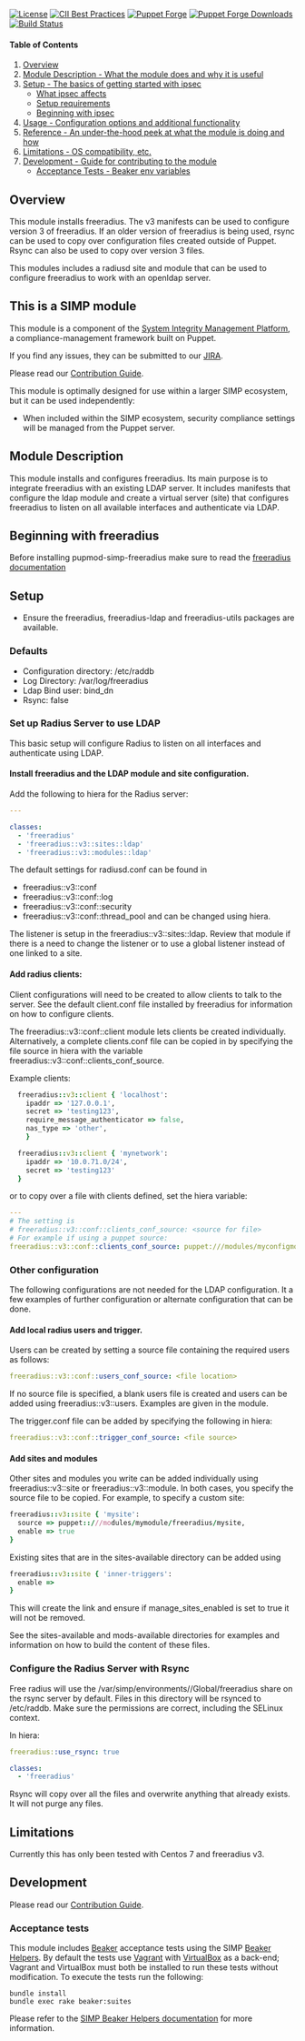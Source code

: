[![License](https://img.shields.io/:license-apache-blue.svg)](http://www.apache.org/licenses/LICENSE-2.0.html)
[![CII Best Practices](https://bestpractices.coreinfrastructure.org/projects/73/badge)](https://bestpractices.coreinfrastructure.org/projects/73)
[![Puppet Forge](https://img.shields.io/puppetforge/v/simp/libreswan.svg)](https://forge.puppetlabs.com/simp/freeradius)
[![Puppet Forge Downloads](https://img.shields.io/puppetforge/dt/simp/libreswan.svg)](https://forge.puppetlabs.com/simp/freeradius)
[![Build Status](https://travis-ci.org/simp/pupmod-simp-libreswan.svg)](https://travis-ci.org/simp/pupmod-simp-freeradius)

#### Table of Contents

1. [Overview](#overview)
2. [Module Description - What the module does and why it is useful](#module-description)
3. [Setup - The basics of getting started with ipsec](#setup)
    * [What ipsec affects](#what-ipsec-affects)
    * [Setup requirements](#setup-requirements)
    * [Beginning with ipsec](#beginning-with-ipsec)
4. [Usage - Configuration options and additional functionality](#usage)
5. [Reference - An under-the-hood peek at what the module is doing and how](#reference)
5. [Limitations - OS compatibility, etc.](#limitations)
6. [Development - Guide for contributing to the module](#development)
      * [Acceptance Tests - Beaker env variables](#acceptance-tests)

## Overview

This module installs freeradius. The v3 manifests can be used to configure version 3 of freeradius.
If an older version of freeradius is being used, rsync can be used to copy over configuration files
created outside of Puppet.  Rsync can also be used to copy over version 3 files.

This modules includes a radiusd site and module that can be used to configure freeradius to
work with an openldap server.

## This is a SIMP module

This module is a component of the [System Integrity Management Platform](https://simp-project.com),
a compliance-management framework built on Puppet.

If you find any issues, they can be submitted to our [JIRA](https://simp-project.atlassian.net/).

Please read our [Contribution Guide](http://simp.readthedocs.io/en/stable/contributors_guide/index.html).

This module is optimally designed for use within a larger SIMP ecosystem, but it can be used independently:

* When included within the SIMP ecosystem, security compliance settings will be managed from the Puppet server.

## Module Description

This module installs and configures freeradius. Its main purpose is to integrate freeradius
with an existing LDAP server. It includes manifests that configure the ldap module and create
a virtual server (site) that configures freeradius to listen on all available interfaces and
authenticate via LDAP.

## Beginning with freeradius

Before installing pupmod-simp-freeradius make sure to read the [freeradius documentation](http://freeradius.org/documentation)

## Setup

* Ensure the freeradius, freeradius-ldap and freeradius-utils packages are available.


### Defaults

* Configuration directory: /etc/raddb
* Log Directory: /var/log/freeradius
* Ldap Bind user: bind_dn
* Rsync: false

### Set up Radius Server to use LDAP

This basic setup will configure Radius to listen on all interfaces and authenticate
using LDAP.

#### Install freeradius and the LDAP module and site configuration.

Add the following to hiera for the Radius server:

```yaml
---

classes:
  - 'freeradius'
  - 'freeradius::v3::sites::ldap'
  - 'freeradius::v3::modules::ldap'
```

The default settings for radiusd.conf can be found in
- freeradius::v3::conf
- freeradius::v3::conf::log
- freeradius::v3::conf::security
- freeradius::v3::conf::thread_pool
and can be changed using hiera.

The listener is setup in the freeradius::v3::sites::ldap.  Review that module if
there is a need to change the listener or to use a global listener instead of one linked
to a site.

#### Add radius clients:

Client configurations will need to be created to allow clients to talk to the server.
See the default client.conf file installed by freeradius for information on how to
configure clients.

The freeradius::v3::conf::client module lets clients be created individually.
Alternatively, a complete clients.conf file can be copied in by specifying the file
source in hiera with the variable freeradius::v3::conf::clients_conf_source.

Example clients:

``` ruby
  freeradius::v3::client { 'localhost':
    ipaddr => '127.0.0.1',
    secret => 'testing123',
    require_message_authenticator => false,
    nas_type => 'other',
    }

  freeradius::v3::client { 'mynetwork':
    ipaddr => '10.0.71.0/24',
    secret => 'testing123'
  }
```

or to copy over a file with clients defined, set the hiera variable:

``` yaml
---
# The setting is
# freeradius::v3::conf::clients_conf_source: <source for file>
# For example if using a puppet source:
freeradius::v3::conf::clients_conf_source: puppet:///modules/myconfigmod/freeradius/client.conf
```


### Other configuration

The following configurations are not needed for the LDAP configuration.  It a few
examples of further configuration or alternate configuration that can be done.

#### Add local radius users and trigger.


Users can be created by setting a source file containing the required users
as follows:

``` yaml
freeradius::v3::conf::users_conf_source: <file location>
```

If no source file is specified, a blank users file is created and users can be
added using freeradius::v3::users. Examples are given in the module.

The trigger.conf file can be added by specifying the following in hiera:

``` yaml
freeradius::v3::conf::trigger_conf_source: <file source>
```

#### Add sites and modules

Other sites and modules you write can be added individually using freeradius::v3::site
or freeradius::v3::module.  In both cases, you specify the source file to be copied.
For example, to specify a custom site:

``` ruby
freeradius::v3::site { 'mysite':
  source => puppet::///modules/mymodule/freeradius/mysite,
  enable => true
}
```
Existing sites that are in the sites-available directory can be added using
``` ruby
freeradius::v3::site { 'inner-triggers':
  enable =>
}
```

This will create the link and ensure if manage_sites_enabled is set to true it
will not be removed.

See the sites-available and mods-available directories for examples and information
on how to build the content of these files.

### Configure the Radius Server with Rsync

Free radius will use the /var/simp/environments/<os>/Global/freeradius share
on the rsync server by default.
Files in this directory will be rsynced to /etc/raddb. Make sure the permissions are correct,
including the SELinux context.

In hiera:

``` yaml
freeradius::use_rsync: true

classes:
  - 'freeradius'
```

Rsync will copy over all the files and overwrite anything that already exists.
It will not purge any files.

## Limitations

Currently this has only been tested with Centos 7 and freeradius v3.

## Development

Please read our [Contribution Guide](https://simp.readthedocs.io/en/stable/contributors_guide/index.html).

### Acceptance tests

This module includes [Beaker](https://github.com/puppetlabs/beaker) acceptance tests using the SIMP [Beaker Helpers](https://github.com/simp/rubygem-simp-beaker-helpers).  By default the tests use [Vagrant](https://www.vagrantup.com/) with [VirtualBox](https://www.virtualbox.org) as a back-end; Vagrant and VirtualBox must both be installed to run these tests without modification. To execute the tests run the following:

```shell
bundle install
bundle exec rake beaker:suites
```

Please refer to the [SIMP Beaker Helpers documentation](https://github.com/simp/rubygem-simp-beaker-helpers/blob/master/README.md) for more information.
